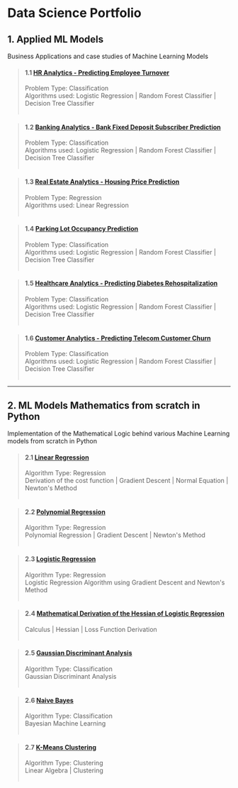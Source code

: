# Data Science Portfolio


## 1. Applied ML Models
Business Applications and case studies of Machine Learning Models


> #### 1.1 [HR Analytics - Predicting Employee Turnover](https://github.com/ankurdhamija83/Data-Science-Portfolio/blob/master/Applied-ML-Models/HR-Analytics/HR-Analytics-Predicting%20Employee%20Turnover.ipynb)
> Problem Type: Classification<br> 
> Algorithms used: Logistic Regression | Random Forest Classifier | Decision Tree Classifier
<br><br>

> #### 1.2 [Banking Analytics - Bank Fixed Deposit Subscriber Prediction](https://github.com/ankurdhamija83/Data-Science-Portfolio/blob/master/Applied-ML-Models/Bank-Fixed-Deposit-Subscriber/Bank-Marketing-Database.ipynb)
> Problem Type: Classification<br>
> Algorithms used: Logistic Regression | Random Forest Classifier | Decision Tree Classifier
<br><br>

> #### 1.3 [Real Estate Analytics - Housing Price Prediction](https://github.com/ankurdhamija83/Data-Science-Portfolio/blob/master/Applied-ML-Models/Housing-Price-Prediction/Multi-Linear-Regression.ipynb)
> Problem Type: Regression<br>
> Algorithms used: Linear Regression
<br><br>


> #### 1.4 [Parking Lot Occupancy Prediction](https://github.com/ankurdhamija83/Data-Science-Portfolio/blob/master/Applied-ML-Models/Parking-Occupancy-Prediction/submission-final.ipynb)
> Problem Type: Classification<br>
> Algorithms used: Logistic Regression | Random Forest Classifier | Decision Tree Classifier
<br><br>

> #### 1.5 [Healthcare Analytics - Predicting Diabetes Rehospitalization](https://github.com/ankurdhamija83/Data-Science-Portfolio/blob/master/Applied-ML-Models/Predict-Diabetes-Rehospitalization/submission-final.ipynb)
> Problem Type: Classification<br>
> Algorithms used: Logistic Regression | Random Forest Classifier | Decision Tree Classifier
<br><br>

> #### 1.6 [Customer Analytics - Predicting Telecom Customer Churn](https://github.com/ankurdhamija83/Data-Science-Portfolio/blob/master/Applied-ML-Models/Telecom-Customer-Churn/Logistic-Regression.ipynb)
> Problem Type: Classification<br>
> Algorithms used: Logistic Regression | Random Forest Classifier | Decision Tree Classifier
<br><br>
<hr>

## 2. ML Models Mathematics from scratch in Python
Implementation of the Mathematical Logic behind various Machine Learning models from scratch in Python


> #### 2.1 [Linear Regression](https://github.com/ankurdhamija83/Data-Science-Portfolio/blob/master/ML-Models-Mathematics-Python-Implementation/Linear-Regression/Simple_Linear_Regression.ipynb)
> Algorithm Type: Regression <br>
> Derivation of the cost function | Gradient Descent | Normal Equation | Newton's Method
<br><br>

> #### 2.2 [Polynomial Regression](https://github.com/ankurdhamija83/Data-Science-Portfolio/blob/master/ML-Models-Mathematics-Python-Implementation/Polynomial-Regression/Polynomial-Regression-without-sklearn.ipynb)
> Algorithm Type: Regression<br>
> Polynomial Regression | Gradient Descent | Newton's Method
<br><br>

> #### 2.3 [Logistic Regression](https://github.com/ankurdhamija83/Data-Science-Portfolio/blob/master/ML-Models-Mathematics-Python-Implementation/Logistic-Regression/Logistic-Regression-Model-from-scratch/Logistic-Regression-using-Gradient-Descent-Newton-Method.ipynb)
> Algorithm Type: Regression<br>
> Logistic Regression Algorithm using Gradient Descent and Newton's Method
<br><br>

> #### 2.4 [Mathematical Derivation of the Hessian of Logistic Regression](https://github.com/ankurdhamija83/Data-Science-Portfolio/blob/master/ML-Models-Mathematics-Python-Implementation/Logistic-Regression/Hessian-Logistic-Regression-Loss-Function.ipynb)
> Calculus | Hessian | Loss Function Derivation
<br><br>

> #### 2.5 [Gaussian Discriminant Analysis](https://github.com/ankurdhamija83/Data-Science-Portfolio/blob/master/ML-Models-Mathematics-Python-Implementation/Logistic-Regression/Logistic-Regression-Model-from-scratch/Gaussian_Discriminant_Analysis.ipynb)
> Algorithm Type: Classification<br>
> Gaussian Discriminant Analysis
<br><br>

> #### 2.6 [Naive Bayes](https://github.com/ankurdhamija83/Data-Science-Portfolio/blob/master/ML-Models-Mathematics-Python-Implementation/Naive_Bayes_and_SVM/Naive_Bayes.ipynb)
> Algorithm Type: Classification<br>
> Bayesian Machine Learning
<br><br>

> #### 2.7 [K-Means Clustering](https://github.com/ankurdhamija83/Data-Science-Portfolio/blob/master/ML-Models-Mathematics-Python-Implementation/K-Means-Clustering/K-Means-Clustering.ipynb)
> Algorithm Type: Clustering<br>
> Linear Algebra | Clustering
<br><br>
